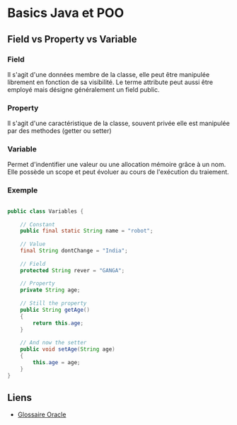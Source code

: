 # Basics Java et POO

## Field vs Property vs Variable

### Field

Il s'agit d'une données membre de la classe, elle peut être manipulée librement en fonction de sa visibilité.
Le terme attribute peut aussi être employé mais désigne généralement un field public.

### Property

Il s'agit d'une caractéristique de la classe, souvent privée elle est manipulée par des methodes (getter ou setter)

### Variable

Permet d'indentifier une valeur ou une allocation mémoire grâce à un nom. Elle possède un scope et peut évoluer au cours de l'exécution du traiement.

### Exemple

```java

public class Variables { 
  
    // Constant 
    public final static String name = "robot"; 
  
    // Value 
    final String dontChange = "India"; 
  
    // Field 
    protected String rever = "GANGA"; 
  
    // Property 
    private String age; 
  
    // Still the property 
    public String getAge() 
    { 
        return this.age; 
    } 
  
    // And now the setter 
    public void setAge(String age) 
    { 
        this.age = age; 
    } 
} 
```

## Liens

* [Glossaire Oracle][1]

[1]: https://docs.oracle.com/javase/tutorial/information/glossary.html

